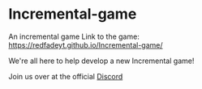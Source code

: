 # Incremental-game
An incremental game
Link to the game: https://redfadeyt.github.io/Incremental-game/

We're all here to help develop a new Incremental game!

Join us over at the official [Discord](https://discord.gg/YvRTg7C "Incremental game development discord")


